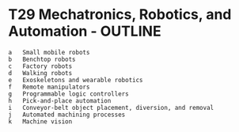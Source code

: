 # T29 Mechatronics, Robotics, and Automation - OUTLINE
    a	Small mobile robots
    b	Benchtop robots
    c	Factory robots
    d	Walking robots
    e	Exoskeletons and wearable robotics
    f	Remote manipulators
    g	Programmable logic controllers
    h	Pick-and-place automation
    i	Conveyor-belt object placement, diversion, and removal
    j	Automated machining processes
    k	Machine vision
